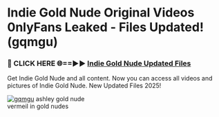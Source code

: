 # Indie Gold Nude Original Videos 0nlyFans Leaked - Files Updated! (gqmgu)

<h3>🔴 CLICK HERE 🌐==►► <a href="https://tinyurl.com/4mcuefdz" rel="nofollow">Indie Gold Nude Updated Files</a></h3>

Get Indie Gold Nude and all content. Now you can access all videos and pictures of Indie Gold Nude. New Updated Files 2025!

[![gqmgu](https://i.imgur.com/StAQSOY.gif)](https://tinyurl.com/4mcuefdz)
ashley gold nude<br>
vermeil in gold nudes